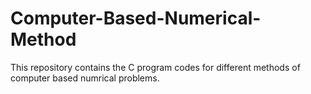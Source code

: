 # Computer-Based-Numerical-Method

This repository contains the C program codes for different methods of computer based numrical problems.
